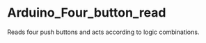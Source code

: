 Arduino_Four_button_read
========================

Reads four push buttons and acts according to logic combinations.

